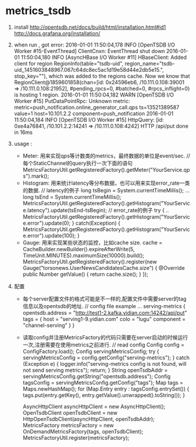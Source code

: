 # metrics_tsdb

1. install 
   http://opentsdb.net/docs/build/html/installation.html#id1
   http://docs.grafana.org/installation/

2. when run , got error: 
   2016-01-01 11:50:04,178 INFO  [OpenTSDB I/O Worker #15-EventThread] ClientCnxn: EventThread shut down
   2016-01-01 11:50:04,180 INFO  [AsyncHBase I/O Worker #11] HBaseClient: Added client for region RegionInfo(table="tsdb-uid", region_name="tsdb-uid,,1451603848967.067c64dc8ec5ac1d19e58d44e2db5e15.", stop_key=""), which was added to the regions cache.  Now we know that RegionClient@1859601858(chan=[id: 0x24596eb6, /10.111.0.108:39001 => /10.111.0.108:21952], #pending_rpcs=0, #batched=0, #rpcs_inflight=0) is hosting 1 region.
   2016-01-01 11:50:04,182 WARN  [OpenTSDB I/O Worker #15] PutDataPointRpc: Unknown metric: metric=push_notification.online_generator_call.qps ts=13521389587 value=1 host=10.101.2.2 component=push_notification
   2016-01-01 11:50:04,184 INFO  [OpenTSDB I/O Worker #15] HttpQuery: [id: 0xe4a76841, /10.101.2.2:14241 => /10.111.0.108:4242] HTTP /api/put done in 16ms

3. usage : 
   * Meter: 用来实现qps等计数类的metrics，最终数据的单位是event/sec.
     // 每个StaticChannel的query执行一次下面的语句
     MetricsFactoryUtil.getRegisteredFactory().getMeter("YourService.qps").mark();
   * Histogram: 用来统计latency等分布数据，也可以用来实现error_rate一类的数据.
     // latency的例子
     long tsBegin = System.currentTimeMillis();
     ...
     long tsEnd = System.currentTimeMillis();
     MetricsFactoryUtil.getRegisteredFactory().getHistogram("YourService.latency").update(tsEnd-tsBegin);
     // error_rate的例子
     try {
       ..
       MetricsFactoryUtil.getRegisteredFactory().getHistogram("YourService.error").update(0);
     } catch(Exception) {
       MetricsFactoryUtil.getRegisteredFactory().getHistogram("YourService.error").update(100);
     }
   * Gauge: 用来实现某些状态的监控，比如cache size.
     cache = CacheBuilder.newBuilder().expireAfterWrite(5, TimeUnit.MINUTES).maximumSize(10000).build();
     MetricsFactoryUtil.getRegisteredFactory().register(new Gauge("torsonews.UserNewsCandidatesCache.size") {
         @Override
         public Number getValue() {
             return cache.size();
         }
     });     
4. 配置
   * 每个server配置文件的格式可能是不一样的,配置文件中需要server的tag信息以及opentsdb的地址.
     // config file example
     ...
     serving-metrics {
       opentsdb.address = "http://test1-2.kafka.yidian.com:14242/api/put"
       tags = {
         host = "serving1-9.yidian.com"
         colo = "lugu"
         component = "channel-serving"
       }
     }
   * 读取config并注册MetricsFactory的代码只需要在server启动的时候运行一次,注册需要在使用metrics之前进行.
     // read config
     Config config = ConfigFactory.load();
     Config servingMetricsConfig;
     try {
         servingMetricsConfig = config.getConfig("serving-metrics");
     } catch (Exception e) {
         logger.info("serving-metrics config is not found, will not send serving metrics");
         return;
     }
     String openTsdbAddr = servingMetricsConfig.getString("opentsdb.address");
     Config tagsConfig = servingMetricsConfig.getConfig("tags");
     Map tags = Maps.newHashMap();
     for (Map.Entry entry : tagsConfig.entrySet()) {
         tags.put(entry.getKey(), entry.getValue().unwrapped().toString());
     }

     AsyncHttpClient asyncHttpClient = new AsyncHttpClient();
     OpenTsdbClient openTsdbClient = new HttpOpenTsdbClient(asyncHttpClient, openTsdbAddr);
     MetricsFactory metricsFactory = new OnDemandMetricsFactory(tags, openTsdbClient);
     MetricsFactoryUtil.register(metricsFactory);